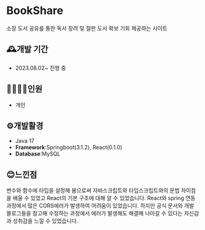 # BookShare
소장 도서 공유를 통한 독서 장려 및 절판 도서 확보 기회 제공하는 사이트

## 🕰️개발 기간
* 2023.08.02~ 진행 중
## 🧑🏽‍🤝‍🧑인원
* 개인
## ⚙️개발활경
* Java 17
* **Framework**:Springboot(3.1.2), React(0.1.0)
* **Database**:MySQL

## 😊느낀점
변수와 함수에 타입을 설정해 봄으로써 자바스크립트와 타입스크립트와의 문법 차이점을 배울 수 있었고 React의 기본 구조에 대해 알 수 있었습니다. 
React와 spring 연동 과정에서 많은 CORS에러가 발생하여 어려움이 있었습니다. 하지만 공식 문서와 개발 블로그들을 참고해 수정하는 과정에서 에러가 발생해도 해결해 나아갈 수 있다는 자신감과 성취감을 느낄 수 있었습니다. 

